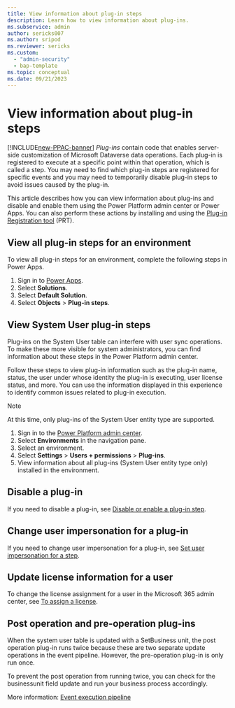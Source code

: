 ```yaml
---
title: View information about plug-in steps
description: Learn how to view information about plug-ins.
ms.subservice: admin
author: sericks007
ms.author: sripod
ms.reviewer: sericks
ms.custom:
  - "admin-security"
  - bap-template
ms.topic: conceptual
ms.date: 09/21/2023
---
```


# View information about plug-in steps

[!INCLUDE[new-PPAC-banner](~/includes/new-PPAC-banner.md)]
_Plug-ins_ contain code that enables server-side customization of Microsoft Dataverse data operations. Each plug-in is registered to execute at a specific point within that operation, which is called a step. You may need to find which plug-in steps are registered for specific events and you may need to temporarily disable plug-in steps to avoid issues caused by the plug-in.

This article describes how you can view information about plug-ins and disable and enable them using the Power Platform admin center or Power Apps. You can also perform these actions by installing and using the [Plug-in Registration tool](/power-apps/developer/data-platform/download-tools-nuget) (PRT).

## View all plug-in steps for an environment
To view all plug-in steps for an environment, complete the following steps in Power Apps.

1. Sign in to [Power Apps](https://make.powerapps.com?utm_source=padocs&utm_medium=linkinadoc&utm_campaign=referralsfromdoc).
1. Select **Solutions**.
1. Select **Default Solution**.
1. Select **Objects** > **Plug-in steps**.

## View System User plug-in steps
Plug-ins on the System User table can interfere with user sync operations. To make these more visible for system administrators, you can find information about these steps in the Power Platform admin center.

Follow these steps to view plug-in information such as the plug-in name, status, the user under whose identity the plug-in is executing, user license status, and more. You can use the information displayed in this experience to identify common issues related to plug-in execution.

> [!Note]
> At this time, only plug-ins of the System User entity type are supported.

1. Sign in to the [Power Platform admin center](https://admin.powerplatform.microsoft.com).
1. Select **Environments** in the navigation pane.
1. Select an environment.
1. Select **Settings** > **Users + permissions** > **Plug-ins**.
1. View information about all plug-ins (System User entity type only) installed in the environment.

## Disable a plug-in
If you need to disable a plug-in, see [Disable or enable a plug-in step](/power-apps/developer/data-platform/register-plug-in#disable-or-enable-a-plug-in-step).

## Change user impersonation for a plug-in
If you need to change user impersonation for a plug-in, see [Set user impersonation for a step](/power-apps/developer/data-platform/register-plug-in#set-user-impersonation-for-a-step).

## Update license information for a user
To change the license assignment for a user in the Microsoft 365 admin center, see [To assign a license](create-users.md#to-assign-a-license).

## Post operation and pre-operation plug-ins 
When the system user table is updated with a SetBusiness unit, the post operation plug-in runs twice because these are two separate update operations in the event pipeline. However, the pre-operation plug-in is only run once.

To prevent the post operation from running twice, you can check for the businessunit field update and run your business process accordingly.  

More information: [Event execution pipeline](/power-apps/developer/data-platform/event-framework#event-execution-pipeline)

